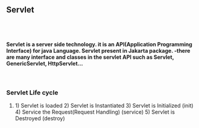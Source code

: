 <h2>Servlet</h2><br><br>
<h4>Servlet is a server side technology.
it is an API(Application Programming Interface) for java Language.
Servlet present in Jakarta package.
-there are many interface and classes in the servlet API such as Servlet, GenericServlet, HttpServlet...
</h4><br>

<h3>Servlet Life cycle</h3>
<ol>
  <li>1) Servlet is loaded
2) Servlet is Instantiated
3) Servlet is Initialized (init)
4) Service the Request(Request Handling) (service)
5) Servlet is Destroyed (destroy)
 
</li>
</ol>
